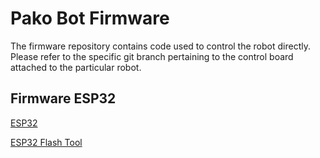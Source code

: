 # Pako Bot Firmware

The firmware repository contains code used to control the robot directly. Please refer to the specific git branch pertaining to the control board attached to the particular robot.

## Firmware ESP32
[ESP32](https://github.com/pakobots/firmware/tree/esp32)

[ESP32 Flash Tool](https://github.com/pakobots/firmware/releases/tag/Flash_1.0.0)
